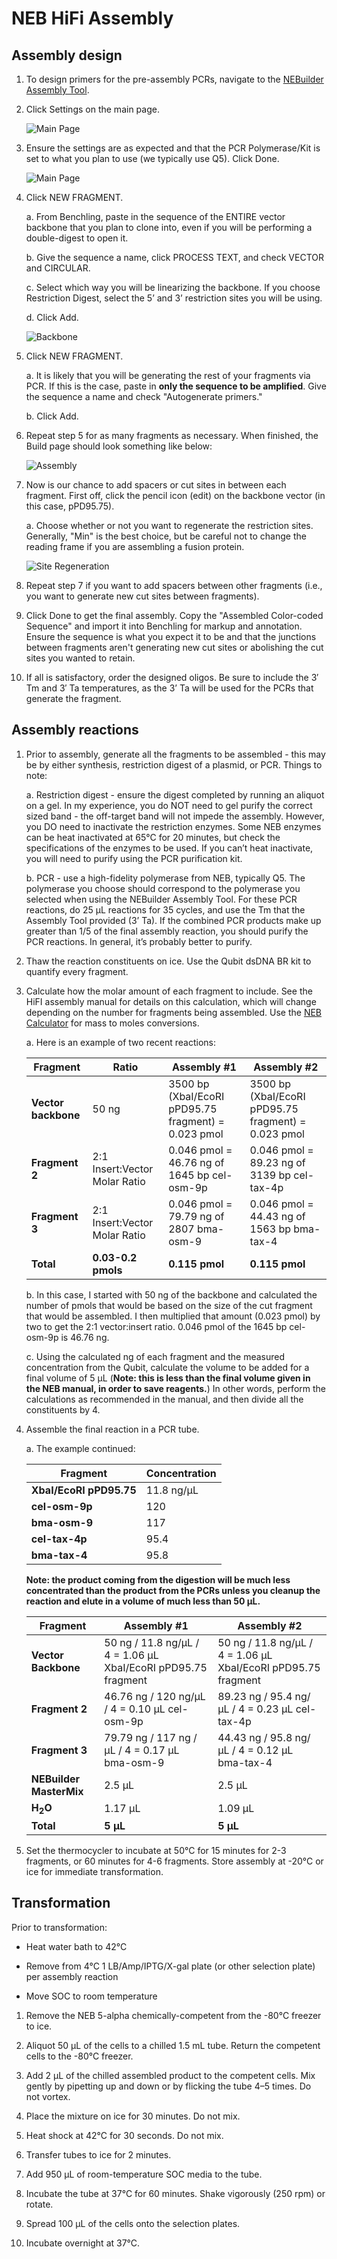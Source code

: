 # NEB HiFi Assembly

## Assembly design

1. To design primers for the pre-assembly PCRs, navigate to the [NEBuilder Assembly Tool](https://nebuilder.neb.com/#!/).

2. Click Settings on the main page.

    ![Main Page](img/main_page.png)

3. Ensure the settings are as expected and that the PCR Polymerase/Kit is set to what you plan to use (we typically use Q5). Click Done.

    ![Main Page](img/settings.png)

4. Click NEW FRAGMENT.

    a. From Benchling, paste in the sequence of the ENTIRE vector backbone that you plan to clone into, even if you will be performing a double-digest to open it.

    b. Give the sequence a name, click PROCESS TEXT, and check VECTOR and CIRCULAR.

    c. Select which way you will be linearizing the backbone. If you choose Restriction Digest, select the 5’ and 3’ restriction sites you will be using.

    d. Click Add.

    ![Backbone](img/vector.png)

5. Click NEW FRAGMENT.

    a. It is likely that you will be generating the rest of your fragments via PCR. If this is the case, paste in **only the sequence to be amplified**. Give the sequence a name and check "Autogenerate primers."

    b. Click Add.

6. Repeat step 5 for as many fragments as necessary. When finished, the Build page should look something like below:

    ![Assembly](img/assembly.png)

7. Now is our chance to add spacers or cut sites in between each fragment. First off, click the pencil icon (edit) on the backbone vector (in this case, pPD95.75).

    a. Choose whether or not you want to regenerate the restriction sites. Generally, "Min" is the best choice, but be careful not to change the reading frame if you are assembling a fusion protein.

      ![Site Regeneration](img/site_regeneration.png)

8. Repeat step 7 if you want to add spacers between other fragments (i.e., you want to generate new cut sites between fragments).

9. Click Done to get the final assembly. Copy the "Assembled Color-coded Sequence" and import it into Benchling for markup and annotation. Ensure the sequence is what you expect it to be and that the junctions between fragments aren't generating new cut sites or abolishing the cut sites you wanted to retain.

10. If all is satisfactory, order the designed oligos. Be sure to include the 3′ Tm and 3′ Ta temperatures, as the 3’ Ta will
be used for the PCRs that generate the fragment.

## Assembly reactions

1. Prior to assembly, generate all the fragments to be assembled - this may be by either synthesis, restriction digest of a plasmid, or PCR. Things to note:

    a. Restriction digest - ensure the digest completed by running an aliquot on a gel. In my experience, you do NOT need to gel purify the correct sized band - the off-target band will not impede the assembly. However, you DO need to inactivate the restriction enzymes. Some NEB enzymes can be heat inactivated at 65°C for 20 minutes, but check the specifications of the enzymes to be used. If you can’t heat inactivate, you will need to purify using the PCR purification kit.

    b. PCR - use a high-fidelity polymerase from NEB, typically Q5. The polymerase you choose should correspond to the polymerase you selected when using the NEBuilder Assembly Tool. For these PCR reactions, do 25 μL reactions for 35 cycles, and use the Tm that the Assembly Tool provided (3’ Ta). If the combined PCR products make up greater than 1/5 of the final assembly reaction, you should purify the PCR reactions. In general, it’s probably better to purify.

2. Thaw the reaction constituents on ice. Use the Qubit dsDNA BR kit to quantify every fragment.

3. Calculate how the molar amount of each fragment to include. See the HiFI assembly manual for details on this calculation, which will change depending on the number for fragments being assembled. Use the [NEB Calculator](https://nebiocalculator.neb.com/#!/dsdnaamt) for mass to moles conversions.

    a. Here is an example of two recent reactions:

    | Fragment            | Ratio  | Assembly #1                                         | Assembly #2                                         |
    |---------------------|--------|-----------------------------------------------------|-----------------------------------------------------|
    | **Vector backbone** | 50 ng  | 3500 bp (XbaI/EcoRI pPD95.75 fragment) = 0.023 pmol | 3500 bp (XbaI/EcoRI pPD95.75 fragment) = 0.023 pmol |
    | **Fragment 2**      | 2:1 Insert:Vector Molar Ratio | 0.046 pmol = 46.76 ng of 1645 bp cel-osm-9p | 0.046 pmol = 89.23 ng of 3139 bp cel-tax-4p |
    | **Fragment 3**      | 2:1 Insert:Vector Molar Ratio | 0.046 pmol = 79.79 ng of 2807 bma-osm-9 | 0.046 pmol = 44.43 ng of 1563 bp bma-tax-4 |
    | **Total**           | **0.03-0.2 pmols** | **0.115 pmol** | **0.115 pmol** |


    b. In this case, I started with 50 ng of the backbone and calculated the number of pmols that would be based on the size of the cut fragment that would be assembled. I then multiplied that amount (0.023 pmol) by two to get the 2:1 vector:insert ratio. 0.046 pmol of the 1645 bp cel-osm-9p is 46.76 ng.

    c. Using the calculated ng of each fragment and the measured concentration from the Qubit, calculate the volume to be added for a final volume of 5 μL (**Note: this is less than the final volume given in the NEB manual, in order to save reagents.**) In other words, perform the calculations as recommended in the manual, and then divide all the constituents by 4.

4. Assemble the final reaction in a PCR tube.

    a. The example continued:

    | **Fragment**            | **Concentration** |
    |-------------------------|-------------------|
    | **XbaI/EcoRI pPD95.75** | 11.8 ng/μL        |
    | **cel-osm-9p**          | 120               |
    | **bma-osm-9**           | 117               |
    | **cel-tax-4p**          | 95.4              |
    | **bma-tax-4**           | 95.8              |

    **Note: the product coming from the digestion will be much less concentrated than the product from the PCRs unless you cleanup the reaction and elute in a volume of much less than 50 μL.**

    | **Fragment** | **Assembly #1** | **Assembly #2** |
    |--------------|-----------------|-----------------|
    | **Vector Backbone** | 50 ng / 11.8 ng/μL / 4 = 1.06 μL XbaI/EcoRI pPD95.75 fragment | 50 ng / 11.8 ng/μL / 4 = 1.06 μL XbaI/EcoRI pPD95.75 fragment |
    | **Fragment 2** | 46.76 ng / 120 ng/μL / 4 = 0.10 μL cel-osm-9p | 89.23 ng / 95.4 ng/μL / 4 = 0.23 μL cel-tax-4p |
    | **Fragment 3** | 79.79 ng / 117 ng / μL / 4 = 0.17 μL bma-osm-9 | 44.43 ng / 95.8 ng/μL / 4 = 0.12 μL bma-tax-4 |
    | **NEBuilder MasterMix** | 2.5 μL | 2.5 μL |
    | **H<sub>2</sub>O** | 1.17 μL | 1.09 μL |
    | **Total** | **5 μL** | **5 μL** |

5. Set the thermocycler to incubate at 50°C for 15 minutes for 2-3 fragments, or 60 minutes for 4-6 fragments. Store assembly at -20°C or ice for immediate transformation.

## Transformation

Prior to transformation:

  - Heat water bath to 42°C

  - Remove from 4°C 1 LB/Amp/IPTG/X-gal plate (or other selection plate) per assembly reaction

  - Move SOC to room temperature

1. Remove the NEB 5-alpha chemically-competent from the -80°C freezer to ice.

2. Aliquot 50 μL of the cells to a chilled 1.5 mL tube. Return the competent cells to the -80°C freezer.

3. Add 2 μL of the chilled assembled product to the competent cells. Mix gently by pipetting up and down or by flicking the tube 4–5 times. Do not vortex.

4. Place the mixture on ice for 30 minutes. Do not mix.

5. Heat shock at 42°C for 30 seconds. Do not mix.

6. Transfer tubes to ice for 2 minutes.

7. Add 950 μL of room-temperature SOC media to the tube.

8. Incubate the tube at 37°C for 60 minutes. Shake vigorously (250 rpm) or rotate.

9. Spread 100 μL of the cells onto the selection plates.

10. Incubate overnight at 37°C.
